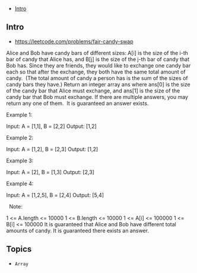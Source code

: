 - [Intro](#intro)

## Intro

- https://leetcode.com/problems/fair-candy-swap

Alice and Bob have candy bars of different sizes: A[i] is the size of the i-th bar of candy that Alice has, and B[j] is the size of the j-th bar of candy that Bob has.
Since they are friends, they would like to exchange one candy bar each so that after the exchange, they both have the same total amount of candy.  (The total amount of candy a person has is the sum of the sizes of candy bars they have.)
Return an integer array ans where ans[0] is the size of the candy bar that Alice must exchange, and ans[1] is the size of the candy bar that Bob must exchange.
If there are multiple answers, you may return any one of them.  It is guaranteed an answer exists.
 

Example 1:

Input: A = [1,1], B = [2,2]
Output: [1,2]


Example 2:

Input: A = [1,2], B = [2,3]
Output: [1,2]


Example 3:

Input: A = [2], B = [1,3]
Output: [2,3]


Example 4:

Input: A = [1,2,5], B = [2,4]
Output: [5,4]

 
Note:

1 <= A.length <= 10000
1 <= B.length <= 10000
1 <= A[i] <= 100000
1 <= B[i] <= 100000
It is guaranteed that Alice and Bob have different total amounts of candy.
It is guaranteed there exists an answer.







## Topics

- `Array`


